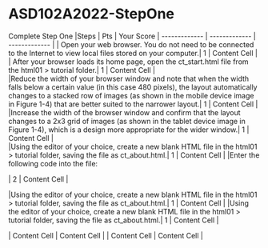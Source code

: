 # ASD102A2022-StepOne
Complete Step One
|Steps  | Pts | Your Score
| ------------- | ------------- | ------------- |
| Open your web browser. You do not need to be connected to the Internet to view local files stored on your computer.| 1  | Content Cell  |
| After your browser loads its home page, open the ct_start.html file from the html01 > tutorial folder.| 1  | Content Cell  |  
|Reduce the width of your browser window and note that when the width falls below a certain value (in this case 480 pixels), the layout automatically changes to a stacked row of images (as shown in the mobile device image in Figure 1-4) that are better suited to the narrower layout.| 1  | Content Cell  |  
|Increase the width of the browser window and confirm that the layout changes to a 2x3 grid of images (as shown in the tablet device image in Figure 1-4), which is a design more appropriate for the wider window.| 1  | Content Cell  |  
|Using the editor of your choice, create a new blank HTML file in the html01 > tutorial folder, saving the file as ct_about.html.| 1  | Content Cell  | 
|Enter the following code into the file:
<!DOCTYPE html>
<html>
<head>
</head>
<body>
  <link href="test.html" 
</body>
</html>| 2  | Content Cell  |

|Using the editor of your choice, create a new blank HTML file in the html01 > tutorial folder, saving the file as ct_about.html.| 1  | Content Cell  |
|Using the editor of your choice, create a new blank HTML file in the html01 > tutorial folder, saving the file as ct_about.html.| 1  | Content Cell  |
  
 
| Content Cell  | Content Cell  |
| Content Cell  | Content Cell  |
